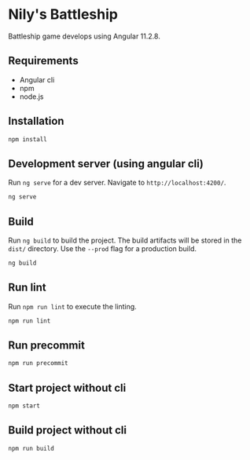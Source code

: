 # Nily's Battleship

Battleship game develops using Angular 11.2.8.

## Requirements

- Angular cli
- npm
- node.js

## Installation
```bash
npm install 
```
## Development server (using angular cli)
Run `ng serve` for a dev server. 
Navigate to `http://localhost:4200/`.

```bash
ng serve
```

## Build

Run `ng build` to build the project. The build artifacts will be stored in the `dist/` directory. Use the `--prod` flag for a production build.
```bash
ng build
```

## Run lint #
Run `npm run lint` to execute the linting.

```bash
npm run lint 
```
## Run precommit
```bash
npm run precommit 
```
## Start project without cli
```bash
npm start  
```
## Build project without cli
```bash
npm run build
```